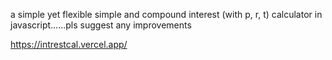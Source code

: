 a simple yet flexible simple and compound interest (with p, r, t) calculator in javascript......pls suggest any improvements


https://intrestcal.vercel.app/

